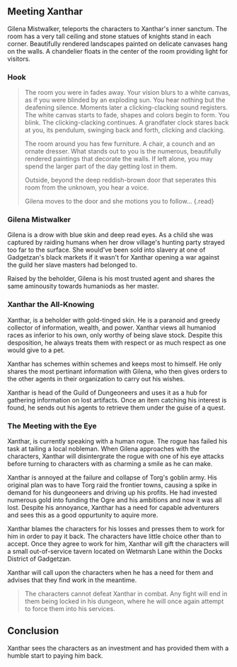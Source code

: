 ## Meeting Xanthar
Gilena Mistwalker, teleports the characters to Xanthar's inner sanctum. The room has a very tall ceiling and stone statues of knights stand in each corner. Beautifully rendered landscapes painted on delicate canvases hang on the walls. A chandelier floats in the center of the room providing light for visitors.

### Hook
>The room you were in fades away. Your vision blurs to a white canvas, as if you were blinded by an exploding sun. You hear nothing but the deafening silence. Moments later a clicking-clacking sound registers. The white canvas starts to fade, shapes and colors begin to form. You blink. The clicking-clacking continues. A grandfater clock stares back at you, its pendulum, swinging back and forth, clicking and clacking.
>
>The room around you has few furniture. A chair, a counch and an ornate dresser. What stands out to you is the numerous, beautifully rendered paintings that decorate the walls. If left alone, you may spend the larger part of the day getting lost in them.
>
>Outside, beyond the deep reddish-brown door that seperates this room from the unknown, you hear a voice.
>
>Gilena moves to the door and she motions you to follow...
{.read}

### Gilena Mistwalker
Gilena is a drow with blue skin and deep read eyes. As a child she was captured by raiding humans when her drow village's hunting party strayed too far to the surface. She would've been sold into slavery at one of Gadgetzan's black markets if it wasn't for Xanthar opening a war against the guild her slave masters had belonged to.

Raised by the beholder, Gilena is his most trusted agent and shares the same aminousity towards humaniods as her master.

### Xanthar the All-Knowing
Xanthar, is a beholder with gold-tinged skin. He is a paranoid and greedy collector of information, wealth, and power. Xanthar views all humaniod races as inferior to his own, only worthy of being slave stock. Despite this desposition, he always treats them with respect or as much respect as one would give to a pet.

Xanthar has schemes within schemes and keeps most to himself. He only shares the most pertinant information with Gilena, who then gives orders to the other agents in their organization to carry out his wishes.

Xanthar is head of the Guild of Dungeoneers and uses it as a hub for gathering information on lost artifacts. Once an item catching his interest is found, he sends out his agents to retrieve them under the guise of a quest.

### The Meeting with the Eye
Xanthar, is currently speaking with a human rogue. The rogue has failed his task at tailing a local nobleman. When Gilena approaches with the characters, Xanthar will disintergrate the rogue with one of his eye attacks before turning to characters with as charming a smile as he can make.

Xanthar is annoyed at the failure and collapse of Torg's goblin army. His original plan was to have Torg raid the frontier towns, causing a spike in demand for his dungeoneers and driving up his profits. He had invested numerous gold into funding the Ogre and his ambitions and now it was all lost. Despite his annoyance, Xanthar has a need for capable adventurers and sees this as a good oppurtunity to aquire more.

Xanthar blames the characters for his losses and presses them to work for him in order to pay it back. The characters have little choice other than to accept. Once they agree to work for him, Xanthar will gift the characters will a small out-of-service tavern located on Wetmarsh Lane within the Docks District of Gadgetzan.

Xanthar will call upon the characters when he has a need for them and advises that they find work in the meantime.

>The characters cannot defeat Xanthar in combat. Any fight will end in them being locked in his dungeon, where he will once again attempt to force them into his services.

## Conclusion
Xanthar sees the characters as an investment and has provided them with a humble start to paying him back.